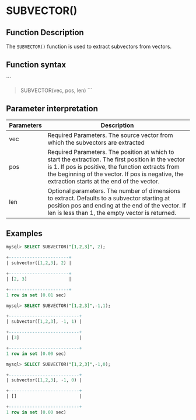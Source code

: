 # SUBVECTOR()

## Function Description

The `SUBVECTOR()` function is used to extract subvectors from vectors.

## Function syntax

\`\`\`
> SUBVECTOR(vec, pos, len) \`\`\`

## Parameter interpretation

| Parameters | Description |
|  ----  | ----  |
|vec     |	Required Parameters. The source vector from which the subvectors are extracted|
|pos     |	Required Parameters. The position at which to start the extraction. The first position in the vector is 1. If pos is positive, the function extracts from the beginning of the vector. If pos is negative, the extraction starts at the end of the vector.|
|len	 |  Optional parameters. The number of dimensions to extract. Defaults to a subvector starting at position pos and ending at the end of the vector. If len is less than 1, the empty vector is returned. |

## Examples

```sql
mysql> SELECT SUBVECTOR("[1,2,3]", 2);

+-----------------------+
| subvector([1,2,3], 2) |

+-----------------------+
| [2, 3]                |

+-----------------------+
1 row in set (0.01 sec)

mysql> SELECT SUBVECTOR("[1,2,3]",-1,1);

+---------------------------+
| subvector([1,2,3], -1, 1) |

+---------------------------+
| [3]                       |

+---------------------------+
1 row in set (0.00 sec)

mysql> SELECT SUBVECTOR("[1,2,3]",-1,0);

+---------------------------+
| subvector([1,2,3], -1, 0) |

+---------------------------+
| []                        |

+---------------------------+
1 row in set (0.00 sec)
```
